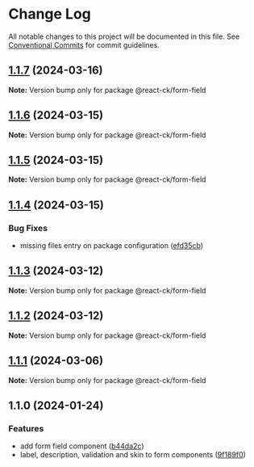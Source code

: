 # Change Log

All notable changes to this project will be documented in this file.
See [Conventional Commits](https://conventionalcommits.org) for commit guidelines.

## [1.1.7](https://github.com/abelflopes/react-ck/compare/@react-ck/form-field@1.1.6...@react-ck/form-field@1.1.7) (2024-03-16)

**Note:** Version bump only for package @react-ck/form-field





## [1.1.6](https://github.com/abelflopes/react-ck/compare/@react-ck/form-field@1.1.5...@react-ck/form-field@1.1.6) (2024-03-15)

**Note:** Version bump only for package @react-ck/form-field





## [1.1.5](https://github.com/abelflopes/react-ck/compare/@react-ck/form-field@1.1.4...@react-ck/form-field@1.1.5) (2024-03-15)

**Note:** Version bump only for package @react-ck/form-field





## [1.1.4](https://github.com/abelflopes/react-ck/compare/@react-ck/form-field@1.1.3...@react-ck/form-field@1.1.4) (2024-03-15)


### Bug Fixes

* missing files entry on package configuration ([efd35cb](https://github.com/abelflopes/react-ck/commit/efd35cb87f9b6fc6e4b9f6c9937c80880e555481))



## [1.1.3](https://github.com/abelflopes/react-ck/compare/@react-ck/form-field@1.1.2...@react-ck/form-field@1.1.3) (2024-03-12)

**Note:** Version bump only for package @react-ck/form-field





## [1.1.2](https://github.com/abelflopes/react-ck/compare/@react-ck/form-field@1.1.1...@react-ck/form-field@1.1.2) (2024-03-12)

**Note:** Version bump only for package @react-ck/form-field





## [1.1.1](https://github.com/abelflopes/react-ck/compare/@react-ck/form-field@1.1.0...@react-ck/form-field@1.1.1) (2024-03-06)

**Note:** Version bump only for package @react-ck/form-field





## 1.1.0 (2024-01-24)


### Features

* add form field component ([b44da2c](https://github.com/abelflopes/react-ck/commit/b44da2c135c308b93c59928bbdfd43aa73e17434))
* label, description, validation and skin to form components ([9f189f0](https://github.com/abelflopes/react-ck/commit/9f189f0df64abac8363f6cbbfe37fdcd0f18b80a))

